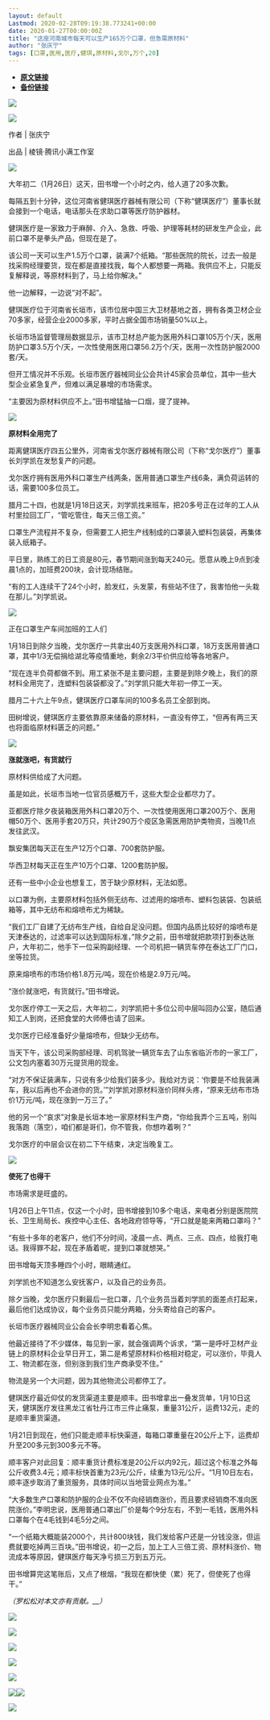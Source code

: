 ```yaml
---
layout: default
Lastmod: 2020-02-28T09:19:38.773241+00:00
date: 2020-01-27T00:00:00Z
title: "这座河南城市每天可以生产165万个口罩，但急需原材料"
author: "张庆宁"
tags: [口罩,医用,医疗,健琪,原材料,戈尔,万个,20]
---
```


* [**原文链接**](http://mp.weixin.qq.com/s?__biz=MzIwMTY1NDg4Nw==&mid=2247490907&idx=2&sn=6f70e3ad3506d66e7532940f3e2ff6d0&chksm=96ebca53a19c434533d659401900bc957cb36ebd8c484919c7100df457bf52b8f46de7749e44#rd)
* [**备份链接**](http://archive.is/PQqA6)


![](/images/post/65d4b4580990d27a8ac4f08f3257f115.jpg)

![](/images/post/d2c832700d74a788bdf3dc4a710a4957.jpg)

作者 | 张庆宁            

出品 | 棱镜·腾讯小满工作室

![](/images/post/0ec37f42d8edbad1c5e5f90f34d1f166.jpg)

大年初二（1月26日）这天，田书增一个小时之内，给人道了20多次歉。

每隔五到十分钟，这位河南省健琪医疗器械有限公司（下称“健琪医疗”）董事长就会接到一个电话，电话那头在求助口罩等医疗防护器材。

健琪医疗是一家致力于麻醉、介入、急救、呼吸、护理等耗材的研发生产企业，此前口罩不是拳头产品，但现在是了。

该公司一天可以生产1.5万个口罩，装满7个纸箱。“那些医院的院长，过去一般是找采购经理要货，现在都是直接找我，每个人都想要一两箱。我供应不上，只能反复解释说，等原材料到了，马上给你解决。”

他一边解释，一边说“对不起”。

健琪医疗位于河南省长垣市，该市位居中国三大卫材基地之首，拥有各类卫材企业70多家，经营企业2000多家，平时占据全国市场销量50%以上。

长垣市场监督管理局数据显示，该市卫材总产能为医用外科口罩105万个/天，医用防护口罩3.5万个/天，一次性使用医用口罩56.2万个/天，医用一次性防护服2000套/天。

但开工情况并不乐观。长垣市医疗器械同业公会共计45家会员单位，其中一些大型企业紧急复产，但难以满足暴增的市场需求。

“主要因为原材料供应不上。”田书增猛抽一口烟，提了提神。

![](/images/post/4e23cd09139feba06ea5200eb2931a1b.jpg)

**原材料全用完了**

距离健琪医疗四五公里外，河南省戈尔医疗器械有限公司（下称“戈尔医疗”）董事长刘学凯在发愁复产的问题。

戈尔医疗拥有医用外科口罩生产线两条，医用普通口罩生产线6条，满负荷运转的话，需要100多位员工。

腊月二十四，也就是1月18日这天，刘学凯找来班车，把20多号正在过年的工人从村里拉回工厂，“管吃管住，每天三倍工资。”

口罩生产流程并不复杂，但需要工人把生产线制成的口罩装入塑料包装袋，再集体装入纸箱子。

平日里，熟练工的日工资是80元，春节期间涨到每天240元。愿意从晚上9点到凌晨1点的，加班费200块，会计现场结账。

“有的工人连续干了24个小时，脸发红，头发蒙，有些站不住了，我害怕他一头栽在那儿。”刘学凯说。

![](/images/post/2d0b31d800dcb24ca330ec74fee9fd20.jpg)

正在口罩生产车间加班的工人们

1月18日到除夕当晚，戈尔医疗一共拿出40万支医用外科口罩，18万支医用普通口罩，其中1/3无偿捐给湖北等疫情重地，剩余2/3平价供应给等各地客户。

“现在连半负荷都做不到。用工紧张不是主要问题，主要是到除夕晚上，我们的原材料全用完了，连塑料包装袋都没了。”刘学凯只能大年初一停工一天。

腊月二十六上午9点，健琪医疗口罩车间的100多名员工全部到岗。

田树增说，健琪医疗主要依靠原来储备的原材料，一直没有停工，“但再有两三天也将面临原材料匮乏的问题。”

![](/images/post/4e23cd09139feba06ea5200eb2931a1b.jpg)

**涨就涨吧，有货就行**  

原材料供给成了大问题。

虽是如此，长垣市当地一位官员感概万千，这些大型企业都尽力了。

亚都医疗除夕夜装箱医用外科口罩20万个、一次性使用医用口罩200万个、医用帽50万个、医用手套20万只，共计290万个疫区急需医用防护类物资，当晚11点发往武汉。

飘安集团每天正在生产12万个口罩、700套防护服。

华西卫材每天正在生产10万个口罩、1200套防护服。

还有一些中小企业也想复工，苦于缺少原材料，无法如愿。

以口罩为例，主要原材料包括外侧无纺布、过滤用的熔喷布、塑料包装袋、包装纸箱等，其中无纺布和熔喷布尤为稀缺。

“我们工厂自建了无纺布生产线，自给自足没问题。但国内品质比较好的熔喷布是天津泰达的，过滤率可以达到国际标准，”除夕之前，田书增就把款项打到泰达账户，大年初二，他手下一位采购副经理、一个司机把一辆货车停在泰达工厂门口，坐等拉货。

原来熔喷布的市场价格1.8万元/吨，现在价格是2.9万元/吨。

“涨价就涨吧，有货就行。”田书增说。

戈尔医疗停工一天之后，大年初二，刘学凯把十多位公司中层叫回办公室，随后通知工人到岗，还把食堂的大师傅也请了回来。

戈尔医疗已经准备好少量熔喷布，但缺少无纺布。

当天下午，该公司采购部经理、司机驾驶一辆货车去了山东省临沂市的一家工厂，公文包内塞着30万元提货用的现金。

“对方不保证装满车，只说有多少给我们装多少。我给对方说：‘你要是不给我装满车，我以后再也不会进你的货。’”刘学凯对原材料涨价同样头疼，“原来无纺布市场价1万元/吨，现在涨到一万三了。”

他的另一个“哀求”对象是长垣本地一家原材料生产商，“你给我弄个三五吨，别叫我落跑（落空），咱们都是哥们，你不管我，你想咋着咧？”

戈尔医疗的中层会议在初二下午结束，决定当晚复工。

![](/images/post/4e23cd09139feba06ea5200eb2931a1b.jpg)

**使死了也得干**  

市场需求是旺盛的。

1月26日上午11点，仅这一个小时，田书增接到10多个电话，来电者分别是医院院长、卫生局局长、疾控中心主任、各地政府领导等，“开口就是能来两箱口罩吗？”

“有些十多年的老客户，他们不分时间，凌晨一点、两点、三点、四点，给我打电话。我得罪不起，现在矛盾着呢，提到口罩就想哭。”

田书增每天顶多睡四个小时，眼睛通红。

刘学凯也不知道怎么安抚客户，以及自己的业务员。

除夕当晚，戈尔医疗只剩最后一批口罩，几个业务员当着刘学凯的面差点打起来，最后他们达成协议，每个业务员只能分两箱，分头寄给自己的客户。

长垣市医疗器械同业公会会长李明忠看着心焦。

他最近接待了不少媒体，每见到一家，就会强调两个诉求，“第一是呼吁卫材产业链上的原材料企业早日开工，第二是希望原材料价格相对稳定，可以涨价，毕竟人工、物流都在涨，但别涨到我们生产商承受不住。”

物流是另一个大问题，因为其他物流公司都停工了。

健琪医疗最近仰仗的发货渠道主要是顺丰。田书增拿出一叠发货单，1月10日这天，健琪医疗发往黑龙江省牡丹江市三件止痛泵，重量31公斤，运费132元，走的是顺丰重货渠道。

1月21日到现在，他们只能走顺丰标快渠道，每箱口罩重量在20公斤上下，运费却升至200多元到300多元不等。

顺丰客户对此回复：顺丰重货计费标准是20公斤以内92元，超过这个标准之外每公斤收费3.4元；顺丰标快首重为23元/公斤，续重为13元/公斤。“1月10日左右，顺丰逐步取消了重货服务，具体时间以当地营业网点为准。”

“大多数生产口罩和防护服的企业不仅不向经销商涨价，而且要求经销商不准向医院涨价。”李明忠说，医用普通口罩出厂价是每个9分左右，不到一毛钱，医用外科口罩每个在4毛钱到4毛5分之间。

“一个纸箱大概能装2000个，共计800块钱，我们发给客户还是一分钱没涨，但运费就要吃掉两三百块。”田书增说，初一之后，加上工人三倍工资、原材料涨价、物流成本等原因，健琪医疗每天净亏损三万到五万元。

田书增算完这笔账后，又点了根烟，“我现在都快使（累）死了，但使死了也得干。”

_（罗松松对本文亦有贡献。__）_

![](/images/post/d1af1b995bf840102249b480feda38bf.jpg)  

![](/images/post/329b610ed8c0f0bee560079652bdf833.jpg)

[![](/images/post/808a5642b73669ed2f8ccc2f155f819b.jpg)](http://mp.weixin.qq.com/s?__biz=MzIwMTY1NDg4Nw==&mid=2247488732&idx=1&sn=c6860389d149d31e57f504af35a75291&chksm=96ebc3d4a19c4ac2d60336fb58b7e5e3f06338ecb48f595edbabb1340fb6f73bcaa5653cb764&scene=21#wechat_redirect)

[![](/images/post/da4671c9c8ff6bdc9f247c3408c215e0.jpg)](http://mp.weixin.qq.com/s?__biz=MzIwMTY1NDg4Nw==&mid=2247488542&idx=1&sn=ec24cf7cca2cd6f3c75fd3445b4871ff&chksm=96ebc316a19c4a0017c5641b080c797e5ba66df7bafb2a9f202060902ef53c04c4a94ba24ca6&scene=21#wechat_redirect)

[![](/images/post/1cf9339e7b06a07ec092d51638f5dd38.jpg)](http://mp.weixin.qq.com/s?__biz=MzIwMTY1NDg4Nw==&mid=2247487200&idx=1&sn=2b9ea1310fb3dfb8747bd5f6921ccff9&chksm=96ebd9e8a19c50fe9a09dae36a5973271b268e3cb2767d6f39e1d264ef8a2026fa12ee859bc7&scene=21#wechat_redirect)

[![](/images/post/bf9edb142748cee9e5854696511cb603.jpg)](https://mp.weixin.qq.com/s?__biz=MzIwMTY1NDg4Nw==&mid=2247489824&idx=1&sn=77f5deda0caee016b0de979d656c2e4f&scene=21#wechat_redirect)[![](/images/post/ef47155d9ae8524dfd54f34327bf70dd.jpg)](https://mp.weixin.qq.com/s?__biz=MzIwMTY1NDg4Nw==&mid=2247489758&idx=1&sn=3f301c5a845477b95f7b3fe00d59c5b8&scene=21#wechat_redirect)

![](/images/post/783877ab3c64a67d7c3b0f2b88695e1f.jpg)

